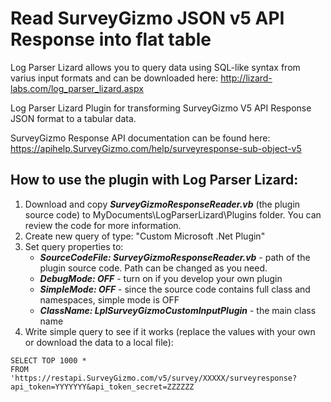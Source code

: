 # Read SurveyGizmo JSON v5 API Response into flat table

Log Parser Lizard allows you to query data using SQL-like syntax from varius input formats and can be downloaded here: http://lizard-labs.com/log_parser_lizard.aspx


Log Parser Lizard Plugin for transforming SurveyGizmo V5 API Response JSON format to a tabular data. 

SurveyGizmo Response API documentation can be found here: https://apihelp.SurveyGizmo.com/help/surveyresponse-sub-object-v5


## How to use the plugin with Log Parser Lizard:

1. Download and copy ***SurveyGizmoResponseReader.vb*** (the plugin source code) to MyDocuments\LogParserLizard\Plugins folder. You can review the code for more information.
2. Create new query of type: "Custom Microsoft .Net Plugin"
3. Set query properties to: 
	- ***SourceCodeFile: SurveyGizmoResponseReader.vb*** - path of the plugin source code. Path can be changed as you need.
	- ***DebugMode: OFF*** - turn on if you develop your own plugin
	- ***SimpleMode: OFF*** - since the source code contains full class and namespaces, simple mode is OFF
	- ***ClassName: LplSurveyGizmoCustomInputPlugin*** - the main class name
4. Write simple query to see if it works (replace the values with your own or download the data to a local file): 

```
SELECT TOP 1000 * 
FROM 
'https://restapi.SurveyGizmo.com/v5/survey/XXXXX/surveyresponse?api_token=YYYYYYY&api_token_secret=ZZZZZZ
```

